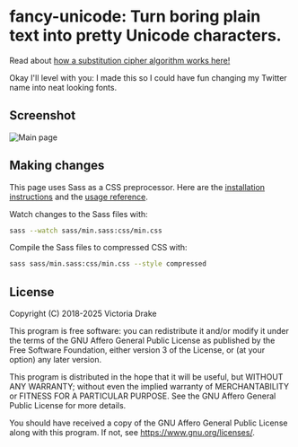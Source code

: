 # fancy-unicode: Turn boring plain text into pretty Unicode characters.

Read about [how a substitution cipher algorithm works here!](https://victoria.dev/archive/a-unicode-substitution-cipher-algorithm/)

Okay I'll level with you: I made this so I could have fun changing my Twitter name into neat looking fonts.

## Screenshot

![Main page](/screenshot.png)

## Making changes

This page uses Sass as a CSS preprocessor. Here are the [installation instructions](https://sass-lang.com/install) and the [usage reference](https://sass-lang.com/documentation/file.SASS_REFERENCE.html#using_sass).

Watch changes to the Sass files with: 

```sh
sass --watch sass/min.sass:css/min.css
```

Compile the Sass files to compressed CSS with:

```sh
sass sass/min.sass:css/min.css --style compressed
```

## License
Copyright (C) 2018-2025 Victoria Drake

This program is free software: you can redistribute it and/or modify
it under the terms of the GNU Affero General Public License as
published by the Free Software Foundation, either version 3 of the
License, or (at your option) any later version.

This program is distributed in the hope that it will be useful,
but WITHOUT ANY WARRANTY; without even the implied warranty of
MERCHANTABILITY or FITNESS FOR A PARTICULAR PURPOSE.  See the
GNU Affero General Public License for more details.

You should have received a copy of the GNU Affero General Public License
along with this program.  If not, see <https://www.gnu.org/licenses/>.
